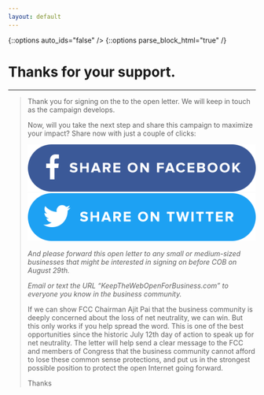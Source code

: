 ```yaml
---
layout: default
---
```


{::options auto_ids="false" />
{::options parse_block_html="true" /}

<div class="section thanks">

# Thanks for your support.

</div>

---

<div class="letter-content">

> Thank you for signing on the to the open letter. We will keep in touch as the campaign develops.
> 
> Now, will you take the next step and share this campaign to maximize your impact? Share now with just a couple of clicks:
> 
><center><a target="_blank" href="https://www.facebook.com/sharer.php?u=http://www.keepthewebopenforbusiness.com/"><img src="/images/facebook-share.png"></a><a target="_blank" href="https://twitter.com/intent/tweet?related=fightfortheftr&text=Small+businesses+are+speaking+out+for+%23NetNeutrality.+Add+your+company+to+the+open+letter+before+COB+Aug+29th%3A+http%3A%2F%2Fwww.keepthewebopenforbusiness.com&oq=Small+businesses+are+speaking+out+for+%23NetNeutrality.+Add+your+company+to+the+open+letter+before+COB+Aug+29th%3A+http%3A%2F%2Fwww.keepthewebopenforbusiness.com"><img src="/images/twitter-share.png"></a></center>
>
>
> *And please forward this open letter to any small or medium-sized businesses that might be interested in signing on before COB on August 29th.*
> 
> *Email or text the URL “KeepTheWebOpenForBusiness.com” to everyone you know in the business community.*
> 
> If we can show FCC Chairman Ajit Pai that the business community is deeply concerned about the loss of net neutrality, we can win. But this only works if you help spread the word.
> This is one of the best opportunities since the historic July 12th day of action to speak up for net neutrality. The letter will help send a clear message to the FCC and members of Congress that the business community cannot afford to lose these common sense protections, and put us in the strongest possible position to protect the open Internet going forward.
> 
> Thanks

</div>
